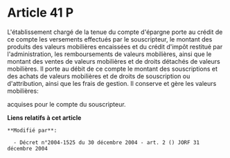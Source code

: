 # Article 41 P

L'établissement chargé de la tenue du compte d'épargne porte au crédit de ce compte les versements effectués par le
souscripteur, le montant des produits des valeurs mobilières encaissées et du crédit d'impôt restitué par l'administration,
les remboursements de valeurs mobilières, ainsi que le montant des ventes de valeurs mobilières et de droits détachés de
valeurs mobilières. Il porte au débit de ce compte le montant des souscriptions et des achats de valeurs mobilières et de
droits de souscription ou d'attribution, ainsi que les frais de gestion. Il conserve et gère les valeurs mobilières:

acquises pour le compte du souscripteur.

**Liens relatifs à cet article**

	**Modifié par**:

	  - Décret n°2004-1525 du 30 décembre 2004 - art. 2 () JORF 31 décembre 2004
